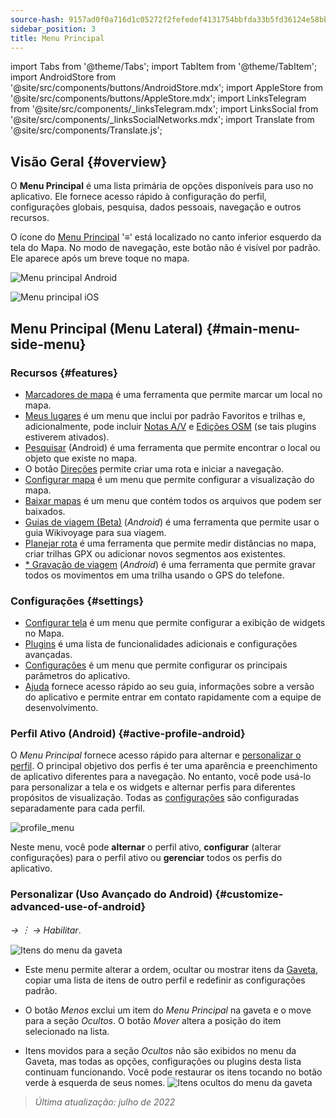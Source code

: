 ```yaml
---
source-hash: 9157ad0f0a716d1c05272f2fefedef4131754bbfda33b5fd36124e58bb0e2ce1
sidebar_position: 3
title: Menu Principal
---
```

import Tabs from '@theme/Tabs';
import TabItem from '@theme/TabItem';
import AndroidStore from '@site/src/components/buttons/AndroidStore.mdx';
import AppleStore from '@site/src/components/buttons/AppleStore.mdx';
import LinksTelegram from '@site/src/components/_linksTelegram.mdx';
import LinksSocial from '@site/src/components/_linksSocialNetworks.mdx';
import Translate from '@site/src/components/Translate.js';




## Visão Geral {#overview}

O **Menu Principal** é uma lista primária de opções disponíveis para uso no aplicativo. Ele fornece acesso rápido à configuração do perfil, configurações globais, pesquisa, dados pessoais, navegação e outros recursos.

O ícone do [Menu Principal](../widgets/map-buttons.md#main-menu) '&#8801;' está localizado no canto inferior esquerdo da tela do Mapa. No modo de navegação, este botão não é visível por padrão. Ele aparece após um breve toque no mapa.

<Tabs groupId="operating-systems" queryString="operating-systems">

<TabItem value="android" label="Android">

![Menu principal Android](@site/static/img/menu/main_menu_android.png)

</TabItem>

<TabItem value="ios" label="iOS">

![Menu principal iOS](@site/static/img/menu/main_menu_ios.png)

</TabItem>

</Tabs>


## Menu Principal (Menu Lateral) {#main-menu-side-menu}

### Recursos {#features}

- [Marcadores de mapa](../personal/markers.md) é uma ferramenta que permite marcar um local no mapa.
- [Meus lugares](../personal/myplaces.md) é um menu que inclui por padrão Favoritos e trilhas e, adicionalmente, pode incluir [Notas A/V](../plugins/audio-video-notes.md) e [Edições OSM](../plugins/osm-editing.md) (se tais plugins estiverem ativados).
- [Pesquisar](../search/index.md) (Android) é uma ferramenta que permite encontrar o local ou objeto que existe no mapa.
- O botão [Direções](../widgets/map-buttons.md#directions) permite criar uma rota e iniciar a navegação.
- [Configurar mapa](../map/configure-map-menu.md) é um menu que permite configurar a visualização do mapa.
- [Baixar mapas](../start-with/download-maps.md) é um menu que contém todos os arquivos que podem ser baixados.
- [Guias de viagem (Beta)](../plan-route/travel-guides.md) (*Android*) é uma ferramenta que permite usar o guia Wikivoyage para sua viagem.
- [Planejar rota](../plan-route/create-route.md) é uma ferramenta que permite medir distâncias no mapa, criar trilhas GPX ou adicionar novos segmentos aos existentes.
- [* Gravação de viagem](../plugins/trip-recording.md) (*Android*) é uma ferramenta que permite gravar todos os movimentos em uma trilha usando o GPS do telefone.

### Configurações {#settings}

- [Configurar tela](../widgets/configure-screen.md) é um menu que permite configurar a exibição de widgets no Mapa.
- [Plugins](../plugins/index.md#configure-plugin) é uma lista de funcionalidades adicionais e configurações avançadas.
- [Configurações](../personal/global-settings.md) é um menu que permite configurar os principais parâmetros do aplicativo.
- [Ajuda](./first-steps.md#offline-help) fornece acesso rápido ao seu guia, informações sobre a versão do aplicativo e permite entrar em contato rapidamente com a equipe de desenvolvimento.

### Perfil Ativo (Android) {#active-profile-android}

O *Menu Principal* fornece acesso rápido para alternar e [personalizar o perfil](../personal/profiles.md). O principal objetivo dos perfis é ter uma aparência e preenchimento de aplicativo diferentes para a navegação. No entanto, você pode usá-lo para personalizar a tela e os widgets e alternar perfis para diferentes propósitos de visualização. Todas as [configurações](../personal/profiles.md) são configuradas separadamente para cada perfil.

![profile_menu](@site/static/img/menu/profile_menu.png)

Neste menu, você pode **alternar** o perfil ativo, **configurar** (alterar configurações) para o perfil ativo ou **gerenciar** todos os perfis do aplicativo.


### Personalizar (Uso Avançado do Android) {#customize-advanced-use-of-android}

*<Translate android="true" ids="shared_string_menu,configure_profile,ui_customization,shared_string_drawer"/> → &#65049; → Habilitar*.

![Itens do menu da gaveta](@site/static/img/settings/drawer_menu_correct.png)

- Este menu permite alterar a ordem, ocultar ou mostrar itens da [Gaveta](../personal/profiles.md#drawer), copiar uma lista de itens de outro perfil e redefinir as configurações padrão.

- O botão *Menos* exclui um item do *Menu Principal* na gaveta e o move para a seção *Ocultos*. O botão *Mover* altera a posição do item selecionado na lista.

- Itens movidos para a seção *Ocultos* não são exibidos no menu da Gaveta, mas todas as opções, configurações ou plugins desta lista continuam funcionando. Você pode restaurar os itens tocando no botão verde à esquerda de seus nomes.
    ![Itens ocultos do menu da gaveta](@site/static/img/settings/drawer_menu_hidden_items.png)

> *Última atualização: julho de 2022*